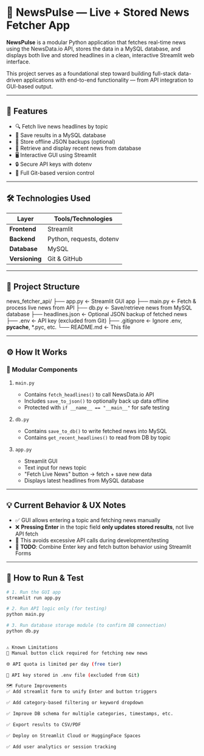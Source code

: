 # 📰 NewsPulse — Live + Stored News Fetcher App

**NewsPulse** is a modular Python application that fetches real-time news using the NewsData.io API, stores the data in a MySQL database, and displays both live and stored headlines in a clean, interactive Streamlit web interface.

This project serves as a foundational step toward building full-stack data-driven applications with end-to-end functionality — from API integration to GUI-based output.

---

## 🚀 Features

- 🔍 Fetch live news headlines by topic
- 💾 Save results in a MySQL database
- 📂 Store offline JSON backups (optional)
- 🧠 Retrieve and display recent news from database
- 🖥️ Interactive GUI using Streamlit
- 🔒 Secure API keys with dotenv
- 📌 Full Git-based version control

---

## 🛠️ Technologies Used

| Layer          | Tools/Technologies         |
|----------------|----------------------------|
| **Frontend**   | Streamlit                  |
| **Backend**    | Python, requests, dotenv   |
| **Database**   | MySQL                      |
| **Versioning** | Git & GitHub               |

---


## 📁 Project Structure



news_fetcher_api/
├── app.py            ← Streamlit GUI app
├── main.py           ← Fetch & process live news from API
├── db.py             ← Save/retrieve news from MySQL database
├── headlines.json    ← Optional JSON backup of fetched news
├── .env              ← API key (excluded from Git)
├── .gitignore        ← Ignore .env, __pycache__, *.pyc, etc.
└── README.md         ← This file




---

## ⚙️ How It Works

### 🧩 Modular Components

1. `main.py`
   - Contains `fetch_headlines()` to call NewsData.io API
   - Includes `save_to_json()` to optionally back up data offline
   - Protected with `if __name__ == "__main__"` for safe testing

2. `db.py`
   - Contains `save_to_db()` to write fetched news into MySQL
   - Contains `get_recent_headlines()` to read from DB by topic

3. `app.py`
   - Streamlit GUI
   - Text input for news topic
   - "Fetch Live News" button → fetch + save new data
   - Displays latest headlines from MySQL database

---

## 💡 Current Behavior & UX Notes

- ✅ GUI allows entering a topic and fetching news manually
- ❌ **Pressing Enter** in the topic field **only updates stored results**, not live API fetch
- 🧠 This avoids excessive API calls during development/testing
- 📌 **TODO**: Combine Enter key and fetch button behavior using Streamlit Forms

---

## 🧪 How to Run & Test

```bash
# 1. Run the GUI app
streamlit run app.py

# 2. Run API logic only (for testing)
python main.py

# 3. Run database storage module (to confirm DB connection)
python db.py


⚠️ Known Limitations
🔌 Manual button click required for fetching new news

🌐 API quota is limited per day (free tier)

🔐 API key stored in .env file (excluded from Git)

🗺️ Future Improvements
✅ Add streamlit form to unify Enter and button triggers

✅ Add category-based filtering or keyword dropdown

✅ Improve DB schema for multiple categories, timestamps, etc.

✅ Export results to CSV/PDF

✅ Deploy on Streamlit Cloud or HuggingFace Spaces

✅ Add user analytics or session tracking

